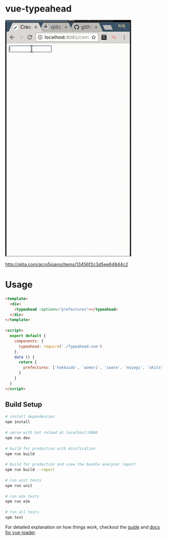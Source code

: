 # vue-typeahead

![](demo.gif)

http://qiita.com/acro5piano/items/13456f2c3d5ee64844c2

# Usage

```html
<template>
  <div>
    <typeahead :options="prefectures"></typeahead>
  </div>
</template>

<script>
  export default {
    components: {
      typeahead: require('./Typeahead.vue')
    },
    data () {
      return {
        prefectures: ['hokkaido', 'aomori', 'iwate', 'miyagi', 'akita', 'yamagata', 'fukushima', 'ibaraki', 'tochigi', 'gunma', 'saitama', 'chiba', 'tokyo', 'kanagawa', 'niigata', 'toyama', 'ishikawa', 'fukui', 'yamanashi', 'nagano', 'gifu', 'shizuoka', 'aichi', 'mie', 'shiga', 'kyoto', 'osaka', 'hyogo', 'nara', 'wakayama', 'tottori', 'shimane', 'okayama', 'hiroshima', 'yamaguchi', 'tokushima', 'kagawa', 'ehime', 'kochi', 'fukuoka', 'saga', 'nagasaki', 'kumamoto', 'oita', 'miyazaki', 'kagoshima', 'okinawa']
      }
    }
  }
</script>
```

## Build Setup

``` bash
# install dependencies
npm install

# serve with hot reload at localhost:8080
npm run dev

# build for production with minification
npm run build

# build for production and view the bundle analyzer report
npm run build --report

# run unit tests
npm run unit

# run e2e tests
npm run e2e

# run all tests
npm test
```

For detailed explanation on how things work, checkout the [guide](http://vuejs-templates.github.io/webpack/) and [docs for vue-loader](http://vuejs.github.io/vue-loader).
